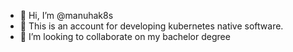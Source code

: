 - 👋 Hi, I’m @manuhak8s
- 👀 This is an account for developing kubernetes native software.
- 💞️ I’m looking to collaborate on my bachelor degree 

<!---
manuhak8s/manuhak8s is a ✨ special ✨ repository because it contains the source code of a kubernetes network policy generating CLI
--->
